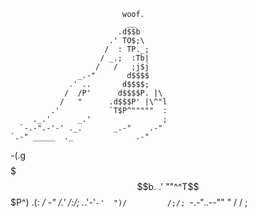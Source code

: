                              woof.                        
                              __
                            .d$$b
                          .' TO$;\
                         /  : TP._;
                        / _.;  :Tb|
                       /   /   ;j$j
                   _.-"       d$$$$
                 .' ..       d$$$$;
                /  /P'      d$$$$P. |\
               /   "      .d$$$P' |\^"l
             .'           `T$P^"""""  :
         ._.'      _.'                ;
      `-.-".-'-' ._.       _.-"    .-"
    `.-" _____  ._              .-"
   -(.g$$$$$$$b.              .'
     ""^^T$$$P^)            .(:
       _/  -"  /.'         /:/;
    ._.'-'`-'  ")/         /;/;
 `-.-"..--""   " /         /  ;

